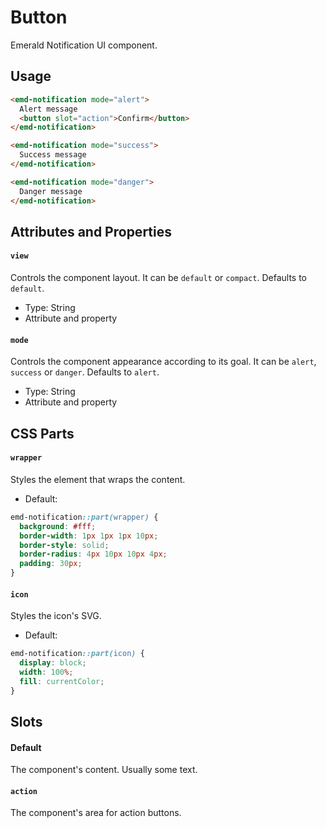 # Button

Emerald Notification UI component.

## Usage

```html
<emd-notification mode="alert">
  Alert message
  <button slot="action">Confirm</button>
</emd-notification>

<emd-notification mode="success">
  Success message
</emd-notification>

<emd-notification mode="danger">
  Danger message
</emd-notification>
```

## Attributes and Properties

#### `view`

Controls the component layout. It can be `default` or `compact`. Defaults to `default`.

- Type: String
- Attribute and property

#### `mode`

Controls the component appearance according to its goal. It can be `alert`, `success` or `danger`. Defaults to `alert`.

- Type: String
- Attribute and property

## CSS Parts

#### `wrapper`

Styles the element that wraps the content.

- Default:

```css
emd-notification::part(wrapper) {
  background: #fff;
  border-width: 1px 1px 1px 10px;
  border-style: solid;
  border-radius: 4px 10px 10px 4px;
  padding: 30px;
}
```

#### `icon`

Styles the icon's SVG.

- Default:

```css
emd-notification::part(icon) {
  display: block;
  width: 100%;
  fill: currentColor;
}
```

## Slots

#### Default

The component's content. Usually some text.

#### `action`

The component's area for action buttons.
